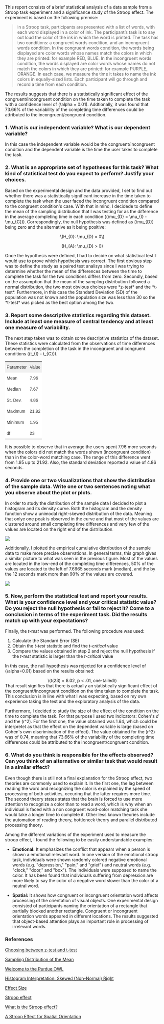 <head>
	<style type="text/css">
	.tg  {border-collapse:collapse;border-spacing:0;border-color:#ccc;border:none;}
	.tg td{font-family:Arial, sans-serif;font-size:14px;padding:10px 5px;border-style:solid;border-width:0px;overflow:hidden;word-break:normal;border-color:#ccc;color:#333;background-color:#fff;}
	.tg th{font-family:Arial, sans-serif;font-size:14px;font-weight:normal;padding:10px 5px;border-style:solid;border-width:0px;overflow:hidden;word-break:normal;border-color:#ccc;color:#333;background-color:#f0f0f0;}
	.tg .tg-yw4l{vertical-align:top}
	</style>
</head>

This report consists of a brief statistical analysis of a data sample from a Stroop task experiment and a significance study of the Stroop effect. The experiment is based on the following premise:

> In a Stroop task, participants are presented with a list of words, with each word displayed in a color of ink. The participant’s task is to say out loud the color of the ink in which the word is printed. The task has two conditions: a congruent words condition, and an incongruent words condition. In the congruent words condition, the words being displayed are color words whose names match the colors in which they are printed: for example RED, BLUE. In the incongruent words condition, the words displayed are color words whose names do not match the colors in which they are printed: for example PURPLE, ORANGE. In each case, we measure the time it takes to name the ink colors in equally-sized lists. Each participant will go through and record a time from each condition.

The results suggests that there is a statistically significant effect of the congruent/incongruent condition on the time taken to complete the task with a confidence level of \(\alpha = 0.01\). Addtionally, it was found that 73.66% of the variability of the completing time differences could be attributed to the incongruent/congruent condition.

### 1. What is our independent variable? What is our dependent variable?

In this case the independent variable would be the congruent/incongruent condition and the dependent variable is the time the user takes to complete the task.

### 2. What is an appropriate set of hypotheses for this task? What kind of statistical test do you expect to perform? Justify your choices.

Based on the experimental design and the data provided, I set to find out whether there was a statistically significant increase in the time taken to complete the task when the user faced the incongruent condition compared to the congruent condition's case. With that in mind, I decidede to define the mean of the sampling distribution that I was testing for as the difference in the average completing time in each condition (\(\mu_{D} = \mu_{I} - \mu_{C}\)). Correspondingly, the null hypothesis was defined as \(\mu_{D}\) being zero and the alternative as it being positive:
<center>
\(H_{0}: \mu_{D} = 0\)

\(H_{A}: \mu_{D} > 0\)
</center>
Once the hypothesis were defined, I had to decide on what statistical test I would use to prove which hypothesis was correct. The first obvious step was to define the study as a paired test analisys since I was trying to determine whether the mean of the differences between the time to complete the task for the two conditions differs from zero. Secondly, based on the assumption that the mean of the sampling distribution followed a normal distribution, the two most obvious choices were *z-test* and the *t-test*. Furthermore, in this case the Standard Deviation (SD) of the population was not known and the population size was less than 30 so the *t-test* was picked as the best option among the two.

### 3. Report some descriptive statistics regarding this dataset. Include at least one measure of central tendency and at least one measure of variability.

The next step taken was to obtain some descriptive statistics of the dataset. These statistics were calculated from the observations of time differences between the completion of the task in the incongruent and congruent conditions (\(t_{I} - t_{C}\)).


<table class="tg" align="center">
  <tr>
    <th class="tg-031e">Parameter</th>
    <th class="tg-yw4l">Value</th>
  </tr>
  <tr>
    <td class="tg-yw4l">Mean</td>
    <td class="tg-yw4l">7.96</td>
  </tr>
  <tr>
    <td class="tg-yw4l">Median</td>
    <td class="tg-yw4l">7.67</td>
  </tr>
  <tr>
    <td class="tg-yw4l">St. Dev.</td>
    <td class="tg-yw4l">4.86</td>
  </tr>
  <tr>
    <td class="tg-yw4l">Maximum</td>
    <td class="tg-yw4l">21.92</td>
  </tr>
  <tr>
    <td class="tg-yw4l">Minimum</td>
    <td class="tg-yw4l">1.95</td>
  </tr>
  <tr>
    <td class="tg-yw4l">df</td>
    <td class="tg-yw4l">23</td>
  </tr>
</table>

It is possible to observe that in average the users spent 7.96 more seconds when the colors did not match the words shown (incongruent condition) than in the color-word matching case. The range of this difference went from 1.95 up to 21.92. Also, the standard deviation reported a value of 4.86 seconds.

### 4. Provide one or two visualizations that show the distribution of the sample data. Write one or two sentences noting what you observe about the plot or plots.

In order to study the distribution of the sample data I decided to plot a histogram and its density curve. Both the histogram and the density function show a unimodal right-skewed distribution of the data. Meaning that onlye one peak is observed in the curve and that most of the values are clustered around small completing time differences and very few of the values are located on the right end of the distribution.

<img src="stroop_effect_files/figure-markdown_github/graph_hist-1.png" style="float: center; margin: auto;" />

Additionally, I plotted the empirical cumulative distribution of the sample data to make more precise observations. In general terms, this graph gives a similar picture to what was seen in the previous figure. Most of the values are located in the low-end of the completing time differences, 50% of the values are located to the left of 7.6665 seconds mark (median), and the by the 12 seconds mark more than 90% of the values are covered.

<img src="stroop_effect_files/figure-markdown_github/graph_ecdf-1.png" style="float: center; margin: auto;" />

### 5. Now, perform the statistical test and report your results. What is your confidence level and your critical statistic value? Do you reject the null hypothesis or fail to reject it? Come to a conclusion in terms of the experiment task. Did the results match up with your expectations?

Finally, the *t-test* was performed. The following procedure was used:

1.  Calculate the Standard Error (SE)
2.  Obtain the *t-test* statistic and find the *t-critical* value
3.  Compare the values obtained in step 2 and reject the null hypothesis if the *t-test* statistic is larger than the *t-critical* value

In this case, the null hypothesis was rejected for a confidence level of \(\alpha=0.01\) based on the results obtained:
<center>
\(t(23) = 8.02, p < .01, one-tailed\)
</center>
That result signifies that there is actually an statistically significant effect of the congruent/incongruent condition on the time taken to complete the task. This conclusion is in line with what I was expecting, based on my own experience taking the test and the exploratory analysis of the data.

Furthermore, I decided to study the size of the effect of the condition on the time to complete the task. For that purpose I used two indicators: Cohen's *d* and the \(r^2\). For the first one, the value obtained was 1.64, which could be interpretet as that the effect on the dependent variable is large (based on Cohen's own discrimination of the effect). The value obtained for the \(r^2\) was of 0.74, meaning that 73.66% of the variability of the completing time differences could be attributed to the incongruent/congruent condition.

### 6. What do you think is responsible for the effects observed? Can you think of an alternative or similar task that would result in a similar effect?

Even though there is still not a final explanation for the Stroop effect, two theories are commonly used to explain it. In the first one, the lag between reading the word and recognizing the color is explained by the speed of processing of both activities, occuring that the latter requires more time. The second theory states states that the brain is forced to use more attention to recognize a color than to read a word, which is why when an individual is faced with a non congruent word-color matching task she would take a longer time to complete it. Other less known theories include the automation of reading theory, bottleneck theory and parallel distributed processing theory.

Among the different variations of the experiment used to measure the stroop effect, I found the following to be easily understandable examples:

-   **Emotional:** It emphasizes the conflict that appears when a person is shown a emotional relevant word. In one version of the emotional stroop task, individuals were shown randomly colored negative emotional words (e.g. "depression," "pain," and "grief") and neutral words (e.g. "clock," "door," and "box"). The individuals were supposed to name the color. It has been found that individuals suffering from depression are more likely to say the color of a negative word slower than the color of a neutral word.

-   **Spatial:** It shows how congruent or incongruent orientation word affects processing of the orientation of visual objects. One experimental design consisted of participants naming the orientation of a rectangle that partially blocked another rectangle. Congruent or incongruent orientation words appeared in different locations. The results suggested that object-based attention plays an important role in processing of irrelevant words.

### References

[Choosing between z-test and t-test](http://stats.stackexchange.com/questions/85804/choosing-between-z-test-and-t-test)

[Sampling Distribution of the Mean](http://onlinestatbook.com/2/sampling_distributions/samp_dist_mean.html)

[Welcome to the Purdue OWL](https://owl.english.purdue.edu/owl/owlprint/672/)

[Histogram Interpretation: Skewed (Non-Normal) Right](http://www.itl.nist.gov/div898/handbook/eda/section3/histogr6.htm)

[Effect Size](http://www.uccs.edu/lbecker/effect-size.html)

[Stroop effect](https://en.wikipedia.org/wiki/Stroop_effect)

[What is the Stroop effect?](http://www.wisegeek.org/what-is-the-stroop-effect.htm)

[A Stroop Effect for Spatial Orientation](http://www.academia.edu/25948431/A_Stroop_Effect_for_Spatial_Orientation)
